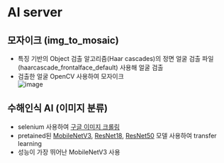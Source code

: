# AI server
## 모자이크 (img_to_mosaic)
- 특징 기반의 Object 검출 알고리즘(Haar cascades)의 정면 얼굴 검출 파일(haarcascade_frontalface_default) 사용해 얼굴 검출 
- 검출한 얼굴 OpenCV 사용하여 모자이크 <br>
![image](https://user-images.githubusercontent.com/76814748/205234577-f7c342ed-0d36-4438-80dd-5c4887278b77.png)


## 수해인식 AI (이미지 분류)
- selenium 사용하여 <a href = "https://github.com/gooddeLink/Flask/blob/main/jupyter_notebooks/%EA%B5%AC%EA%B8%80_%EC%9D%B4%EB%AF%B8%EC%A7%80_%ED%81%AC%EB%A1%A4%EB%A7%81.ipynb"> 구글 이미지 크롤링</a>
- pretained된 <a href = "https://github.com/gooddeLink/Flask/blob/main/jupyter_notebooks/mobilenetv3_train.ipynb">MobileNetV3</a>, <a href = "https://github.com/gooddeLink/Flask/blob/main/jupyter_notebooks/resnet18_train.ipynb">ResNet18</a>, <a href = "https://github.com/gooddeLink/Flask/blob/main/jupyter_notebooks/pytorch_project_resnet50.ipynb">ResNet50</a> 모델 사용하여 transfer learning
- 성능이 가장 뛰어난 MobileNetV3 사용 



